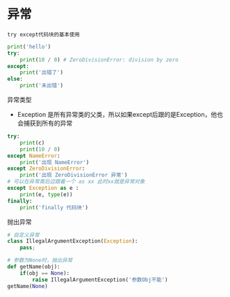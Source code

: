 # 异常

`try except代码块的基本使用`

```python
print('hello')
try:
    print(10 / 0) # ZeroDivisionError: division by zero
except:
    print('出错了')
else:
    print('未出错')
```

异常类型

* Exception 是所有异常类的父类，所以如果except后跟的是Exception，他也会捕获到所有的异常

```python
try:
    print(c)
    print(10 / 0)
except NameError:
    print('出现 NameError')
except ZeroDivisionError:
    print('出现 ZeroDivisionError 异常')
# 可以在异常类后边跟着一个 as xx 此时xx就是异常对象
except Exception as e :
    print(e, type(e))
finally:
    print('finally 代码块')
```

抛出异常

```python
# 自定义异常
class IllegalArgumentException(Exception):
    pass;

# 参数为None时，抛出异常
def getName(obj):
    if(obj == None):
        raise IllegalArgumentException('参数Obj不能')
getName(None)
```

